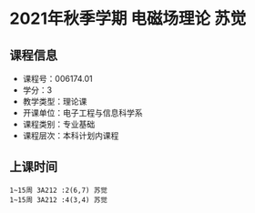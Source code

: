 # 2021年秋季学期 电磁场理论 苏觉






## 课程信息

- 课程号：006174.01
- 学分：3
- 教学类型：理论课
- 开课单位：电子工程与信息科学系
- 课程类别：专业基础
- 课程层次：本科计划内课程

## 上课时间

```
1~15周 3A212 :2(6,7) 苏觉
1~15周 3A212 :4(3,4) 苏觉
```

